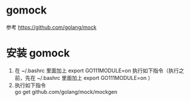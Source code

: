 # gomock
参考 https://github.com/golang/mock

# 安装 gomock
1. 在 ~/.bashrc 里面加上  export GO111MODULE=on
  执行如下指令（执行之前，先在 ~/.bashrc 里面加上  export GO111MODULE=on ）  
2. 执行如下指令  
  go get github.com/golang/mock/mockgen

